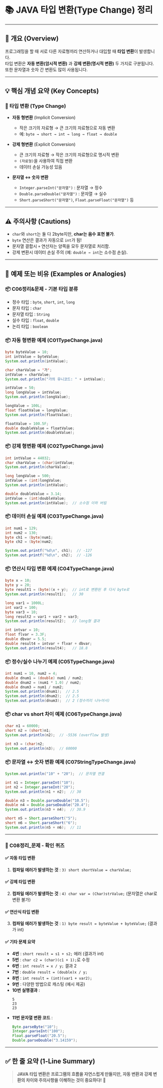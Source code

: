 # 📚 JAVA 타입 변환(Type Change) 정리

---

## 📌 개요 (Overview)

프로그래밍을 할 때 서로 다른 자료형끼리 연산하거나 대입할 때 **타입 변환**이 발생합니다.  
타입 변환은 **자동 변환(암시적 변환)** 과 **강제 변환(명시적 변환)** 두 가지로 구분됩니다.  
또한 문자열과 숫자 간 변환도 많이 사용됩니다.

---

## 💡 핵심 개념 요약 (Key Concepts)

### 🔄 타입 변환 (Type Change)

- **자동 형변환** (Implicit Conversion)
  - 작은 크기의 자료형 → 큰 크기의 자료형으로 자동 변환
  - 예: `byte → short → int → long → float → double`
  
- **강제 형변환** (Explicit Conversion)
  - 큰 크기의 자료형 → 작은 크기의 자료형으로 명시적 변환
  - `(자료형)`을 사용하여 직접 변환
  - 데이터 손실 가능성 있음

- **문자열 ↔ 숫자 변환**
  - `Integer.parseInt("문자열")` : 문자열 → 정수
  - `Double.parseDouble("문자열")` : 문자열 → 실수
  - `Short.parseShort("문자열")`, `Float.parseFloat("문자열")` 등

---

## ⚠ 주의사항 (Cautions)

- `char`와 `short`는 둘 다 2byte지만, **char는 음수 표현 불가**.
- `byte` 연산은 결과가 자동으로 `int`가 됨!
- 문자열 결합시 `+` 연산자는 양쪽을 모두 문자열로 처리함.
- 강제 변환시 데이터 손실 주의 (예: `double → int`는 소수점 손실).

---

## 🧪 예제 또는 비유 (Examples or Analogies)

### 📦 C06정리&문제 - 기본 타입 분류
- 정수 타입 : `byte`, `short`, `int`, `long`
- 문자 타입 : `char`
- 문자열 타입 : `String`
- 실수 타입 : `float`, `double`
- 논리 타입 : `boolean`

### 📦 자동 형변환 예제 (C01TypeChange.java)

```java
byte byteValue = 10;
int intValue = byteValue;
System.out.println(intValue);

char charValue = '가';
intValue = charValue;
System.out.println("가의 유니코드: " + intValue);

intValue = 50;
long longValue = intValue;
System.out.println(longValue);

longValue = 100L;
float floatValue = longValue;
System.out.println(floatValue);

floatValue = 100.5F;
double doubleValue = floatValue;
System.out.println(doubleValue);
```

### 📦 강제 형변환 예제 (C02TypeChange.java)

```java
int intValue = 44032;
char charValue = (char)intValue;
System.out.println(charValue);

long longValue = 500;
intValue = (int)longValue;
System.out.println(intValue);

double doubleValue = 3.14;
intValue = (int)doubleValue;
System.out.println(intValue);  // 소수점 이하 버림
```

### 📦 데이터 손실 예제 (C03TypeChange.java)

```java
int num1 = 129;
int num2 = 130;
byte ch1 = (byte)num1;
byte ch2 = (byte)num2;

System.out.printf("%d\n", ch1);  // -127
System.out.printf("%d\n", ch2);  // -126
```

### 📦 연산시 타입 변환 예제 (C04TypeChange.java)

```java
byte x = 10;
byte y = 20;
byte result1 = (byte)(x + y);  // int로 변환된 후 다시 byte로
System.out.println(result1);   // 30

long var1 = 1000L;
int var2 = 100;
byte var3 = 10;
long result2 = var1 + var2 + var3;
System.out.println(result2);   // long형 결과

int intvar = 10;
float flvar = 3.3F;
double dbvar = 5.5;
double result4 = intvar + flvar + dbvar;
System.out.println(result4);   // 18.8
```

### 📦 정수/실수 나누기 예제 (C05TypeChange.java)

```java
int num1 = 10, num2 = 4;
double dnum1 = (double) num1 / num2;
double dnum2 = (num1 * 1.0) / num2;
double dnum3 = num1 / num2;
System.out.println(dnum1);  // 2.5
System.out.println(dnum2);  // 2.5
System.out.println(dnum3);  // 2 (정수끼리 나누어서)
```

### 📦 char vs short 차이 예제 (C06TypeChange.java)

```java
char n1 = 60000;
short n2 = (short)n1;
System.out.println(n2);  // -5536 (overflow 발생)

int n3 = (char)n2;
System.out.println(n3);  // 60000
```

### 📦 문자열 ↔ 숫자 변환 예제 (C07StringTypeChange.java)

```java
System.out.println("10" + "20");  // 문자열 연결

int n1 = Integer.parseInt("10");
int n2 = Integer.parseInt("20");
System.out.println(n1 + n2);  // 30

double n3 = Double.parseDouble("10.5");
double n4 = Double.parseDouble("20.4");
System.out.println(n3 + n4);  // 30.9

short n5 = Short.parseShort("5");
short n6 = Short.parseShort("6");
System.out.println(n5 + n6);  // 11
```

---

### 🎯 C08정리_문제 - 확인 퀴즈

#### ✅ 자동 타입 변환
1. **컴파일 에러가 발생하는 것** : `3) short shortValue = charValue;`

#### ✅ 강제 타입 변환
2. **컴파일 에러가 발생하는 것** : `4) char var = (Char)strValue;` (문자열은 char로 변환 불가)

#### ✅ 연산식 타입 변환
3. **컴파일 에러가 발생하는 것** : `1) byte result = byteValue + byteValue;` (결과가 int)

#### ✅ 기타 문제 요약
- **4번** : `short result = s1 + s2;` 에러 (결과가 int)
- **5번** : `char c2 = (char)(c1 + 1);`로 수정
- **6번** : `int result = x / y;` 결과 2
- **7번** : `double result = (double)x / y;`
- **8번** : `int result = (int)(var1 + var2);`
- **9번** : 다양한 방법으로 캐스팅 (예시 제공)
- **10번 실행결과** :
  ```
  5
  23
  23
  ```
- **11번 문자열 변환 코드** :
  ```java
  Byte.parseByte("10");
  Integer.parseInt("100");
  Float.parseFloat("20.5");
  Double.parseDouble("3.14159");
  ```

---

## ✅ 한 줄 요약 (1-Line Summary)

> **JAVA 타입 변환은 프로그램의 흐름을 자연스럽게 만들지만, 자동 변환과 강제 변환의 차이와 주의사항을 이해하는 것이 중요하다!** 🚀
